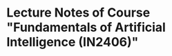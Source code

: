 # Lecture Notes of Course "Fundamentals of Artificial Intelligence (IN2406)"

<!-- 

# `AIMA Code Installation Instructions` [![Build Status](https://travis-ci.org/aimacode/aima-python.svg?branch=master)](https://travis-ci.org/aimacode/aima-python) [![Binder](http://mybinder.org/badge.svg)](http://mybinder.org/repo/aimacode/aima-python)

Implementations of all algorithms presented in the lecture in several programming languages are available online at [https://github.com/aimaTUM/aima-python](https://github.com/aimaTUM/aima-python). For most of the examples from the lecture we provide _Jupyter Notebooks_ that implement the example in Moodle. This should encourage you to debug the code for the examples step by step in order to develop a better understanding of the involved algorithms. The following two steps are required to set up a programming environment that allows you to execute the _Jupyter Notebooks_:

1. Installation of _Anaconda_
2. Download of the AIMA python code

# 1. Installation of Anaconda

To execute the _Jupyter Notebooks_ it is required to first install _Python_, _Jupyter_, and several standard python libraries. We recommend to use the _Anaconda_ environment, which installs all the above mentioned programs at once including the package manager conda. Conda is also used to create a virtual environment. _If you already use conda or want to use the python environment `venv`, or simply your home python distribution, feel free to do so and jump directly to point 2._

## 1.1 Installation on Linux

1. Download the Python 3 (currently 3.7) installer from: 

   https://www.anaconda.com/download/#linux
2. Go to the download folder your terminal and run: 

   `bash Anaconda-latest-Linux-x86_64.sh`
3. Follow the prompts on the installer screens. If you are unsure about any setting, accept the defaults. You can change them later. One of them is the auto `conda init`. It will initialize the conda base environment each time you start your terminal.
4. To make the changes take effect, close and then re-open your terminal.
5. To test your installation, in your terminal or Anaconda prompt, run the following command to list all installed packages: 

   `conda list`.

## 1.2 Installation on Windows

1. Download the Python 3 (currently 3.7) installer from: 

   https://www.anaconda.com/download/#windows
2. Double-click on the _.exe_ file.
3. Follow the instructions on the screen. If you are unsure about any setting, accept the defaults. You can change them later.
4. When installation is finished, form the _start_ menu, open the _Anaconda prompt_.
5. To test your installation, in your anaconda prompt, run the following command to list all installed packages: 

   `conda list`.

## 1.3 Installation on macOS

1. Download the Python 3 (currently 3.7) installer from: 

   https://www.anaconda.com/download/#macos
2. Double-click the _.pkg_ file.
3. Follow the prompts on the installer screens. If you are unsure about any setting, accept the defaults. You can change them later.
4. To make the changes take effect, close and then re-open your terminal.
5. To test your installation, in your terminal or anaconda prompt, run the following command to list all installed packages: 

   `conda list`.

## 1.4 How to use Anaconda
Anaconda distribution comes with more than 1,500 packages as well as the conda package and virtual environment manager. It also includes a GUI, Anaconda Navigator, as a graphical alternative to the command line interface (CLI). First time users might find helpful information in the [anaconda docs](https://docs.anaconda.com/anaconda/navigator/). As you will see in the following section we will use an Anaconda environment for package managing. An introduction to how to use Anaconda within the command line can be found [here](https://conda.io/projects/conda/en/latest/user-guide/getting-started.html). The most important commands are:

1. Creating a new Anaconda environment: 

   `conda create --name <env_name>`
2. List all existing environments: 

   `conda info --envs`
3. Activate specific environment: 

   `conda activate <env_name>`
4. Install package: 

   `conda install <package_name>`
5. List all packages of current environment: 

   `conda list`

# 2.Download of the AIMA python code

Python implementations for the algorithms from the lecture are available on the repository at https://github.com/aimaTUM/aima-python. For installation, the following steps are required:

1. Create a new Anaconda environment. Here it is assumed that the environment is called AI_AIMA. 

   `conda create --name AI_AIMA python=3.7` 
  
   This step is not required. You can also work within the base environment, however in that case you __have to use Python 3.7, and not a newer version__. Additionally, using environments makes it easier to distribute your projects later on.
		
   If not yet activated, activate your environment. This step is needed each time you want to work within the environment. The current environment is indicated left to your computers name in the terminal.

   `conda activate AI_AIMA`

2. If git is not yet installed on your machine or in your _Anaconda_ environment, install it with the following command

   `conda install -c anaconda git`

3. Download the repository

   `git clone https://github.com/aimaTUM/aima-python`

4. Install pip within your conda environment:

   `conda install pip git`

5. Go inside the project folder and install the project requirements:

   `cd aima-python`

   `pip install -r requirements.txt --use-feature=2020-resolver`

   This will fetch all python packages needed. Unfortunately _conda_ has some issues installing _opencv_ so we used _pip_ in this case. Usually it is easier to just use `conda install` to install the needed packages.

   The `--use-feature=2020-resolver` may be necessary if your pip installation is not the latest version.

   The download may take a while. It case it fails to download some of the packages (for example due to connection problems), try to run the command again.

   If you see that one package cannot be installed, even after repeated tries through pip, you can also try to install it through conda, using one of the following commands:

   `conda install <NAME_OF_PACKAGE>`

   `conda install -c conda-forge <NAME_OF_PACKAGE>`

   where `<NAME_OF_PACKAGE>` is the name of the package whose installation fails.

6. Check if the packages are installed:

   `conda list`

7. Fetch the corresponding dataset from the _aima-data_ repository:

   `git submodule init`

   `git submodule update`

   The download of the set may take a while.

8. Run the test suite:

   `py.test`

   If all tests were successful, you are now ready to start!

   If not, look below in the known bugs/FAQ section.

# 3. Executing the Jupyter notebooks

For most of the examples from the lecture we provide _Jupyter Notebooks_ on Moodle. <span style="color:red"> To avoid issues with the relative file path we recommend to place these notebooks in the root folder of the _AIMA_ repository you downloaded in the previous step. </span> To start the _Jupyter_ web-interface simply type the following command into your terminal / anaconda prompt:

`jupyter notebook`
   
From the web-interface you can then easily open, modify, and execute the _Jupyter Notebooks_. Depending on your environment, it is possible that you have to install some additional python libraries. This can be done with the command:

(Note: Make sure you have activated your __project environment__ _`AI\_AIMA`_.)

`pip install <library name>`

or 

`conda install <library name>`

# 4. Known Bugs/FAQ

## 4.1 In Step 5 of installing the AIMA package, the `pip install` command returns an error, when installing `qpsolvers` or `quadprog`.

### For Windows
You may need the latest version of the C++ compiler provided by Visual Studio. You can download it [here](https://visualstudio.microsoft.com/visual-cpp-build-tools/)

During the installation, you will be asked which options you want to install alongside Visual Studio. Make sure that you select the option "Desktop development with C++". If you missed this option and installed Visual Studio without it, you can still install it afterwards through the Visual Studio app (Start $\rightarrow$ Visual Studio Installer): In the box "Visual Studio Build Tools" you can select the option "Modify", and select there the module "Desktop development with C++".

After installation, reboot your system. This should fix the problem.

If this does not solve your problem, you may also try to install `qpsolvers` (which contains `quadprog`) through conda:

`conda install -c conda-forge quadprog`

The installation using pip will continue to fail if you try to do that again, but as long as `py.test` runs without problems, you do not need to worry about it.

### For iOS/macOS

This is a known bug related to an outdated version of Xcode. You can update Xcode by running the following command:

`xcode-select --install`

You can find more information [here](https://stackoverflow.com/questions/58364832/problems-installing-qpsolvers-on-mac)

## 4.2 When running `py.test` on Windows, two tests fail: `test_learning.py` and `test_learning4e.py`

This may be caused by an incorrect installation of `cvxopt` through pip. Instead, you can install it through conda:

`conda install -c conda-forge cvxopt`

Then, `py.test` should run without errors.

## 4.3 When running `py.test` on iOS/macOS, several `AttributeError` are returned by some file `plugin.py`,with the description `'Function' object has no attribute 'get_marker'`.

This is a known bug originating from an incompatibility with newer versions of `pytest`. It can be solved by installing an older version:

`pip install pytest==3.10.1`

You can find more information [here](https://stackoverflow.com/questions/54254337/pytest-attributeerror-function-object-has-no-attribute-get-marker)

## 4.4 On iOS/macOS, I have another error appearing, that was not listed here.

Often, mac-related issues may arise because you have not installed the latest update. Simply update your OS and/or your applications, and continue with the AIMA installation instructions.

If your problem is still not solved, don't hesitate to notify us of the problem on the Moodle forums.
 -->
